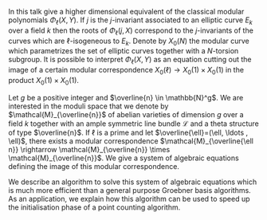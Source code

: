 In this talk give a higher dimensional equivalent of
the classical modular polynomials $\Phi_\ell(X,Y)$. If $j$ is the
$j$-invariant associated to an elliptic curve $E_k$ over a field $k$
then the roots of $\Phi_\ell(j,X)$ correspond to the $j$-invariants of
the curves which are $\ell$-isogeneous to $E_k$.  Denote by $X_0(N)$
the modular curve which parametrizes the set of elliptic curves
together with a $N$-torsion subgroup. It is possible to interpret
$\Phi_\ell(X,Y)$ as an equation cutting out the image of a certain
modular correspondence $X_0(\ell) \rightarrow X_0(1) \times X_0(1)$ in
the product $X_0(1) \times X_0(1)$.

Let $g$ be a positive integer and $\overline{n} \in \mathbb{N}^g$.  We are
interested in the moduli space that we denote by
$\mathcal{M}_{\overline{n}}$ of abelian varieties of dimension $g$
over a field $k$ together with an ample symmetric line bundle
$\mathscr{L}$ and a theta structure of type $\overline{n}$. If $\ell$ is a
prime and let $\overline{\ell}=(\ell, \ldots , \ell)$, there exists a
modular correspondence $\mathcal{M}_{\overline{\ell n}} \rightarrow \mathcal{M}_{\overline{n}} \times \mathcal{M}_{\overline{n}}$. We give
a system of algebraic equations defining the image of this modular
correspondence.

We describe an algorithm to solve this system of algebraic equations
which is much more efficient than a general purpose Groebner basis
algorithms. As an application, we explain how this algorithm can be
used to speed up the initialisation phase of a point counting
algorithm.

